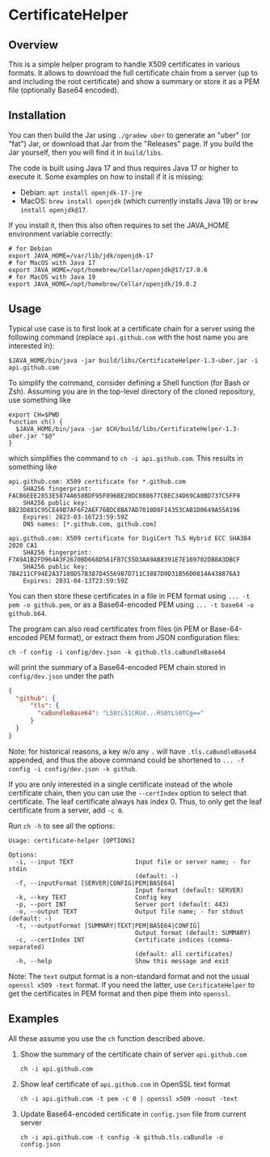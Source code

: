 # CertificateHelper

## Overview

This is a simple helper program to handle X509 certificates in various formats. It allows to download the full
certificate chain from a server (up to and including the root certificate) and show a summary or store it as a PEM
file (optionally Base64 encoded).

## Installation

You can then build the Jar using `./gradew uber` to generate an "uber" (or "fat") Jar, or download that Jar from the
"Releases" page.  If you build the Jar yourself, then you will find it in `build/libs`.

The code is built using Java 17 and thus requires Java 17 or higher to execute it. Some examples on how to install if it is
missing:
 - Debian: `apt install openjdk-17-jre`
 - MacOS: `brew install openjdk` (which currently installs Java 19) or `brew install openjdk@17`.

If you install it, then this also often requires to set the JAVA_HOME environment variable correctly:
```shell
# for Debian
export JAVA_HOME=/var/lib/jdk/openjdk-17
# for MacOS with Java 17
export JAVA_HOME=/opt/homebrew/Cellar/openjdk@17/17.0.6
# for MacOS with Java 19
export JAVA_HOME=/opt/homebrew/Cellar/openjdk/19.0.2
```

## Usage

Typical use case is to first look at a certificate chain for a server using the following command (replace
`api.github.com` with the host name you are interested in):
```shell
$JAVA_HOME/bin/java -jar build/libs/CertificateHelper-1.3-uber.jar -i api.github.com
```
To simplify the command, consider defining a Shell function (for Bash or Zsh). Assuming you are in the top-level
directory of the cloned repository, use something like
```shell
export CH=$PWD
function ch() {
  $JAVA_HOME/bin/java -jar $CH/build/libs/CertificateHelper-1.3-uber.jar "$@"
}
```
which simplifies the command to `ch -i api.github.com`.
This results in something like
```text
api.github.com: X509 certificate for *.github.com
	SHA256 fingerprint: FACB6EEE2853E5874A658BDF95F096BE20DC088677CBEC34D69CA0BD737C5FF9
	SHA256 public key: BB23D881C95CE49B7AF6F2AEF76BDC8BA7AD7010D8F14353CAB1D0649A55A196
	Expires: 2023-03-16T23:59:59Z
	DNS names: [*.github.com, github.com]

api.github.com: X509 certificate for DigiCert TLS Hybrid ECC SHA384 2020 CA1
	SHA256 fingerprint: F7A9A1B2FD964A3F2670BD668D561FB7C55D3AA9AB8391E7E169702DB8A3DBCF
	SHA256 public key: 7B4211CF94E2A37180D57B387D4556987D711C3887D9D31B56D0814A438876A3
	Expires: 2031-04-13T23:59:59Z
```

You can then store these certificates in a file in PEM format using `... -t pem -o github.pem`, or as a Base64-encoded
PEM using `... -t base64 -o github.b64`.

The program can also read certificates from files (in PEM or Base-64-encoded PEM format), or extract them from JSON
configuration files:
```shell
ch -f config -i config/dev.json -k github.tls.caBundleBase64
```
will print the summary of a Base64-encoded PEM chain stored in `config/dev.json` under the path
```json
{
  "github": {
      "tls": {
        "caBundleBase64": "LS0tLS1CRUd...RS0tLS0tCg=="
      }
  }
}
```
Note: for historical reasons, a key w/o any `.` will have `.tls.caBundleBase64` appended, and thus the above
command could be shortened to `... -f config -i config/dev.json -k github`.

If you are only interested in a single certificate instead of the whole certificate chain, then you can use the 
`--certIndex` option to select that certificate. The leaf certificate always has index 0.  Thus, to only get the 
leaf certificate from a server, add `-c 0`.

Run `ch -h` to see all the options:
```text
Usage: certificate-helper [OPTIONS]

Options:
  -i, --input TEXT                 Input file or server name; - for stdin
                                   (default: -)
  -f, --inputFormat [SERVER|CONFIG|PEM|BASE64]
                                   Input format (default: SERVER)
  -k, --key TEXT                   Config key
  -p, --port INT                   Server port (default: 443)
  -o, --output TEXT                Output file name; - for stdout (default: -)
  -t, --outputFormat [SUMMARY|TEXT|PEM|BASE64|CONFIG]
                                   Output format (default: SUMMARY)
  -c, --certIndex INT              Certificate indices (comma-separated)
                                   (default: all certificates)
  -h, --help                       Show this message and exit
```

Note: The `text` output format is a non-standard format and not the usual `openssl x509 -text` format. If you need
the latter, use `CerificateHelper` to get the certificates in PEM format and then pipe them into `openssl`.

## Examples

All these assume you use the `ch` function described above.

1. Show the summary of the certificate chain of server `api.github.com`
    ```shell
    ch -i api.github.com 
    ```
2. Show leaf certificate of `api.github.com` in OpenSSL text format
    ```shell
    ch -i api.github.com -t pem -c 0 | openssl x509 -noout -text
    ```
3. Update Base64-encoded certificate in `config.json` file from current server 
    ```shell
    ch -i api.github.com -t config -k github.tls.caBundle -o config.json
    ```
